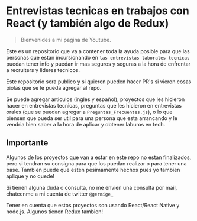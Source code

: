 # Entrevistas tecnicas en trabajos con React (y también algo de Redux)

> Bienvenides a mi pagina de Youtube.

Este es un repositorio que va a contener toda la ayuda posible para que las personas que estan incursionando en `las entrevistas laborales tecnicas` puedan tener info y puedan ir mas seguros y seguras a la hora de enfrentar a recruiters y lideres tecnicos.

Este repositorio sera publico y si quieren pueden hacer PR's si vieron cosas piolas que se le pueda agregar al repo. 

Se puede agregar articulos (ingles y español), proyectos que les hicieron hacer en entrevistas tecnicas, preguntas que les hicieron en entrevistas orales (que se puedan agregar a `Preguntas_Frecuentes.js`), o lo que piensen que pueda ser util para una persona que esta arrancando y le vendria bien saber a la hora de aplicar y obtener laburos en tech.

## Importante

Algunos de los proyectos que van a estar en este repo no estan finalizados, pero si tendran su consigna para que los puedan realizar o para tener una base. Tambien puede que esten pesimamente hechos pues yo tambien aplique y no quede!

Si tienen alguna duda o consulta, no me envien una consulta por mail, chateenme a mi cuenta de twitter `@germige_`

Tener en cuenta que estos proyectos son usando React/React Native y node.js. Algunos tienen Redux tambien!
